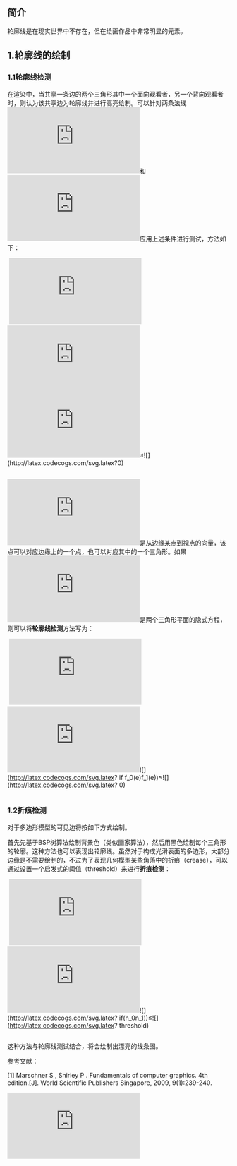 ## 简介

轮廓线是在现实世界中不存在，但在绘画作品中非常明显的元素。

## 1.轮廓线的绘制

### 1.1轮廓线检测

在渲染中，当共享一条边的两个三角形其中一个面向观看者，另一个背向观看者时，则认为该共享边为轮廓线并进行高亮绘制。可以针对两条法线![](http://latex.codecogs.com/svg.latex?n_0)和![](http://latex.codecogs.com/svg.latex?n_1)应用上述条件进行测试，方法如下：

​                                                                                 ![](http://latex.codecogs.com/svg.latex?draw)![](http://latex.codecogs.com/svg.latex?silhouette)![](http://latex.codecogs.com/svg.latex?if(en_0)(en_1))≤![](http://latex.codecogs.com/svg.latex?0)

<math>draw\ silhouette\ if(\pmb{e·n_0})(\pmb{e·n_1})≤0.</math>

![](http://latex.codecogs.com/svg.latex?e)<math>\pmb{e}</math>是从边缘某点到视点的向量，该点可以对应边缘上的一个点，也可以对应其中的一个三角形。如果![](http://latex.codecogs.com/svg.latex?f_i(p)=0)<math>f_i(\pmb{p})=0</math>是两个三角形平面的隐式方程，则可以将**轮廓线检测**方法写为：

​                                                                                ![](http://latex.codecogs.com/svg.latex?draw) ![](http://latex.codecogs.com/svg.latex?silhouette)![](http://latex.codecogs.com/svg.latex? if f_0(e)f_1(e))≤![](http://latex.codecogs.com/svg.latex? 0)

<math>draw\ silhouette\ if\ f_0(\pmb{e})f_1(\pmb{e})≤0.</math>

### 1.2折痕检测

对于多边形模型的可见边将按如下方式绘制。

首先先基于BSP树算法绘制背景色（类似画家算法），然后用黑色绘制每个三角形的轮廓。这种方法也可以表现出轮廓线。虽然对于构成光滑表面的多边形，大部分边缘是不需要绘制的，不过为了表现几何模型某些角落中的折痕（crease），可以通过设置一个启发式的阈值（threshold）来进行**折痕检测**：

​                                                                              ![](http://latex.codecogs.com/svg.latex?draw) ![](http://latex.codecogs.com/svg.latex?crease)![](http://latex.codecogs.com/svg.latex? if(n_0n_1))≤![](http://latex.codecogs.com/svg.latex? threshold)

<math>draw\ crease\ if\ (\pmb{n_0·n_1})≤threshold.</math>

这种方法与轮廓线测试结合，将会绘制出漂亮的线条图。



参考文献：

[1] Marschner S ,  Shirley P . Fundamentals of computer graphics. 4th edition.[J]. World Scientific Publishers Singapore, 2009, 9(1):239-240.











![](http://latex.codecogs.com/svg.latex?0)







